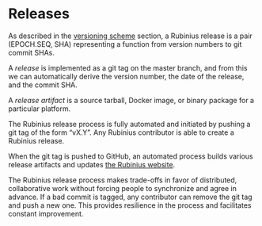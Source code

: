 # Releases

As described in the [versioning scheme](/part_i/versioning.hmtl) section, a Rubinius release is a pair (EPOCH.SEQ, SHA) representing a function from version numbers to git commit SHAs.

A _release_ is implemented as a git tag on the master branch, and from this we can automatically derive the version number, the date of the release, and the commit SHA.

A _release artifact_ is a source tarball, Docker image, or binary package for a particular platform.

The Rubinius release process is fully automated and initiated by pushing a git tag of the form “vX.Y”. Any Rubinius contributor is able to create a Rubinius release.

When the git tag is pushed to GitHub, an automated process builds various release artifacts and updates [the Rubinius website](http://rubinius.com).

The Rubinius release process makes trade-offs in favor of distributed, collaborative work without forcing people to synchronize and agree in advance. If a bad commit is tagged, any contributor can remove the git tag and push a new one. This provides resilience in the process and facilitates constant improvement.
